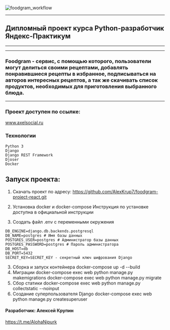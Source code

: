 ![foodgram_workflow](https://github.com/AlexKrup7/foodgram-project-react/workflows/foodgram_workflow/badge.svg)
*** 

## Дипломный проект курса Python-разработчик Яндекс-Практикум

***
***

### Foodgram - сервис, с помощью которого, пользователи могут делиться своими рецептами, добавлять понравившиеся рецепты в избранное, подписываться на авторов интересных рецептов, а так же скачивать список продуктов, необходимых для приготовления выбранного блюда.

***
### Проект доступен по ссылке:

www.axelsocial.ru

### Технологии
```
Python 3
Django
Django REST Framework
Djoser
Docker
```

## Запуск проекта:
1. Скачать проект по адресу:
https://github.com/AlexKrup7/foodgram-project-react.git

2. Установка docker и docker-compose
Инструкция по установке доступна в официальной инструкции

3. Создать файл .env с переменными окружения
```
DB_ENGINE=django.db.backends.postgresql
DB_NAME=postgres # Имя базы данных
POSTGRES_USER=postgres # Администратор базы данных
POSTGRES_PASSWORD=postgres # Пароль администратора
DB_HOST=db
DB_PORT=5432
SECRET_KEY=SECRET_KEY - секретный ключ шифрования Django
```
3. Сборка и запуск контейнера
docker-compose up -d --build
4. Миграции
docker-compose exec web python manage.py makemigrations
docker-compose exec web python manage.py migrate
5. Сбор статики
docker-compose exec web python manage.py collectstatic --noinput
6. Создание суперпользователя Django
docker-compose exec web python manage.py createsuperuser


#### Разработчик: Алексей Крупин
https://t.me/AlohaNipurk